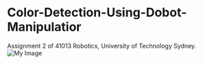 # Color-Detection-Using-Dobot-Manipulatior
Assignment 2 of 41013 Robotics, University of Technology Sydney.
![My Image](/Pictures/Demo.jpg)
